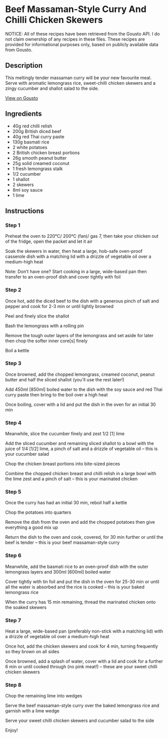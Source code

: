 # Beef Massaman-Style Curry And Chilli Chicken Skewers

NOTICE: All of these recipes have been retrieved from the Gousto API. I do not claim ownership of any recipes in these files. These recipes are provided for informational purposes only, based on publicly available data from Gousto.

## Description

This meltingly tender massaman curry will be your new favourite meal. Serve with aromatic lemongrass rice, sweet-chilli chicken skewers and a zingy cucumber and shallot salad to the side. 

[View on Gousto](https://www.gousto.co.uk/recipes/cookbook/beef-massaman-curry-sweet-chilli-chicken-skewers-cucumber-salad)

## Ingredients

- 40g red chilli relish
- 200g British diced beef 
- 40g red Thai curry paste
- 130g basmati rice
- 2 white potatoes
- 2 British chicken breast portions
- 26g smooth peanut butter
- 25g solid creamed coconut
- 1 fresh lemongrass stalk
- 1/2 cucumber
- 1 shallot
- 2 skewers
- 8ml soy sauce
- 1 lime

## Instructions


### Step 1

Preheat the oven to 220°C/ 200°C (fan)/ gas 7, then take your chicken out of the fridge, open the packet and let it air

Soak the skewers in water, then heat a large, hob-safe oven-proof casserole dish with a matching lid with a drizzle of vegetable oil over a medium-high heat

Note: Don’t have one? Start cooking in a large, wide-based pan then transfer to an oven-proof dish and cover tightly with foil


### Step 2

Once hot, add the diced beef to the dish with a generous pinch of salt and pepper and cook for 2-3 min or until lightly browned

Peel and finely slice the shallot

Bash the lemongrass with a rolling pin

Remove the tough outer layers of the lemongrass and set aside for later then chop the softer inner core<span class="text-danger">[s] </span>finely

Boil a kettle


### Step 3

Once browned, add the chopped lemongrass, creamed coconut, peanut butter and half the sliced shallot (you'll use the rest later!)

Add 450ml <span class="text-danger">[850ml] </span>boiled water to the dish with the soy sauce and red Thai curry paste then bring to the boil over a high heat

Once boiling, cover with a lid and put the dish in the oven for an initial 30 min


### Step 4

Meanwhile, slice the cucumber finely and zest 1/2 <span class="text-danger">[1]</span> lime

Add the sliced cucumber and remaining sliced shallot to a bowl with the juice of 1/4 <span class="text-danger">[1/2]</span> lime, a pinch of salt and a drizzle of vegetable oil – this is your cucumber salad

Chop the chicken breast portions into bite-sized pieces

Combine the chopped chicken breast and chilli relish in a large bowl with the lime zest and a pinch of salt – this is your marinated chicken


### Step 5

Once the curry has had an initial 30 min, reboil half a kettle

Chop the potatoes into quarters

Remove the dish from the oven and add the chopped potatoes then give everything a good mix up

Return the dish to the oven and cook, covered, for 30 min further or until the beef is tender – this is your beef massaman-style curry


### Step 6

Meanwhile, add the basmati rice to an oven-proof dish with the outer lemongrass layers and 300ml <span class="text-danger">[600ml]</span> boiled water

Cover tightly with tin foil and put the dish in the oven for 25-30 min or until all the water is absorbed and the rice is cooked – this is your baked lemongrass rice

When the curry has 15 min remaining, thread the marinated chicken onto the soaked skewers


### Step 7

Heat a large, wide-based pan (preferably non-stick with a matching lid) with a drizzle of vegetable oil over a medium-high heat

Once hot, add the chicken skewers and cook for 4 min, turning frequently so they brown on all sides

Once browned, add a splash of water, cover with a lid and cook for a further 6 min or until cooked through (no pink meat!) – these are your sweet chilli chicken skewers

### Step 8

Chop the remaining lime into wedges

Serve the beef massaman-style curry over the baked lemongrass rice and garnish with a lime wedge

Serve your sweet chilli chicken skewers and cucumber salad to the side

Enjoy!

